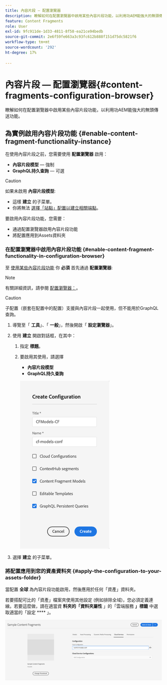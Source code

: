 ```yaml
---
title: 內容片段 — 配置瀏覽器
description: 瞭解如何在配置瀏覽器中啟用某些內容片段功能，以利用功AEM能強大的無頭傳送功能。
feature: Content Fragments
role: User
exl-id: 9fc911de-1d33-4811-8f58-ea21ce94bedb
source-git-commit: 2e6f59fe663a3c93fc612b888f151d75dc5821f6
workflow-type: tm+mt
source-wordcount: '292'
ht-degree: 17%

---
```


# 內容片段 — 配置瀏覽器{#content-fragments-configuration-browser}

瞭解如何在配置瀏覽器中啟用某些內容片段功能，以利用功AEM能強大的無頭傳送功能。

## 為實例啟用內容片段功能 {#enable-content-fragment-functionality-instance}

在使用內容片段之前，您需要使用 **配置瀏覽器** 啟用：

* **內容片段模型**  — 強制
* **GraphQL持久查詢**  — 可選

>[!CAUTION]
>
>如果未啟用 **內容片段模型**:
>
>* 這樣 **建立** 的子菜單。
>* 你將無法 [選擇「站點」配置以建立相關端點](/help/assets/content-fragments/graphql-api-content-fragments.md#enabling-graphql-endpoint)。


要啟用內容片段功能，您需要：

* 通過配置瀏覽器啟用內容片段功能
* 將配置應用到Assets資料夾

### 在配置瀏覽器中啟用內容片段功能 {#enable-content-fragment-functionality-in-configuration-browser}

至 [使用某些內容片段功能](#creating-a-content-fragment-model) 你 **必須** 首先通過 **配置瀏覽器**:

>[!NOTE]
>
>有關詳細資訊，請參閱 [配置瀏覽器：](/help/implementing/developing/introduction/configurations.md#using-configuration-browser)。

>[!CAUTION]
>
>子配置（嵌套在配置中的配置）支援與內容片段一起使用，但不能用於GraphQL查詢。

1. 導覽至「 **工具**」、「 **一般**」，然後開啟「 **設定瀏覽器**」。

1. 使用 **建立** 開啟對話框，在其中：

   1. 指定 **標題**。
   1. 要啟用其使用，請選擇
      * **內容片段模型**
      * **GraphQL持久查詢**

      ![定義配置](assets/cfm-conf-01.png)


1. 選擇 **建立** 的子菜單。

<!-- 1. Select the location appropriate to your website. -->

### 將配置應用到您的資產資料夾 {#apply-the-configuration-to-your-assets-folder}

當配置 **全球** 為內容片段功能啟用，然後應用於任何「資產」資料夾。

若要搭配可比的「資產」檔案夾使用其他設定 (例如排除全域)，您必須定義連線。若要這麼做，請在適當資 **料夾的「資料夾屬性** 」的「雲端服務 **」標籤** 中選取適當的「設定 **** 」。

![應用配置](assets/cfm-conf-02.png)

